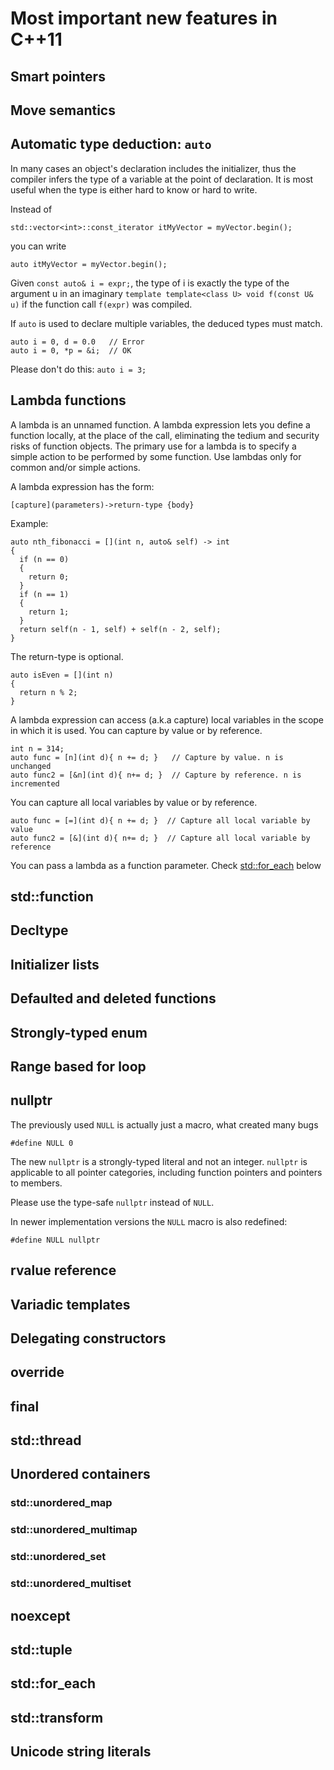 # Most important new features in C++11

## Smart pointers

## Move semantics

## Automatic type deduction: `auto`

In many cases an object's declaration includes the initializer, thus the compiler infers the type of a variable at the point of declaration. It is most useful when the type is either hard to know or hard to write.

Instead of 
```
std::vector<int>::const_iterator itMyVector = myVector.begin();
```
you can write
```
auto itMyVector = myVector.begin();
```

Given `const auto& i = expr;`, the type of i is exactly the type of the argument u in an imaginary `template template<class U> void f(const U& u)` if the function call `f(expr)` was compiled.

If `auto` is used to declare multiple variables, the deduced types must match.
```
auto i = 0, d = 0.0   // Error
auto i = 0, *p = &i;  // OK
```

Please don't do this: `auto i = 3;`

## Lambda functions

A lambda is an unnamed function. A lambda expression lets you define a function locally, at the place of the call, eliminating the tedium and security risks of function objects. The primary use for a lambda is to specify a simple action to be performed by some function. Use lambdas only for common and/or simple actions.

A lambda expression has the form:
```
[capture](parameters)->return-type {body}
```
Example:
```
auto nth_fibonacci = [](int n, auto& self) -> int
{
  if (n == 0)
  {
    return 0;
  }
  if (n == 1)
  {
    return 1;
  }
  return self(n - 1, self) + self(n - 2, self);
}
```
The return-type is optional.
```
auto isEven = [](int n)
{
  return n % 2;
}
```
A lambda expression can access (a.k.a capture) local variables in the scope in which it is used. You can capture by value or by reference.
```
int n = 314;
auto func = [n](int d){ n += d; }   // Capture by value. n is unchanged
auto func2 = [&n](int d){ n+= d; }  // Capture by reference. n is incremented
```
You can capture all local variables by value or by reference.
```
auto func = [=](int d){ n += d; }  // Capture all local variable by value
auto func2 = [&](int d){ n+= d; }  // Capture all local variable by reference
```
You can pass a lambda as a function parameter. Check [std::for_each](#stdfor_each) below

## std::function

## Decltype

## Initializer lists

## Defaulted and deleted functions

## Strongly-typed enum

## Range based for loop

## nullptr

The previously used `NULL` is actually just a macro, what created many bugs
```
#define NULL 0
```
The new `nullptr` is a strongly-typed literal and not an integer. `nullptr` is applicable to all pointer categories, including function pointers and pointers to members.

Please use the type-safe `nullptr` instead of `NULL`.

In newer implementation versions the `NULL` macro is also redefined:
```
#define NULL nullptr
```

## rvalue reference

## Variadic templates

## Delegating constructors

## override

## final

## std::thread

## Unordered containers
### std::unordered_map
### std::unordered_multimap
### std::unordered_set
### std::unordered_multiset

## noexcept

## std::tuple

## std::for_each

## std::transform

## Unicode string literals
